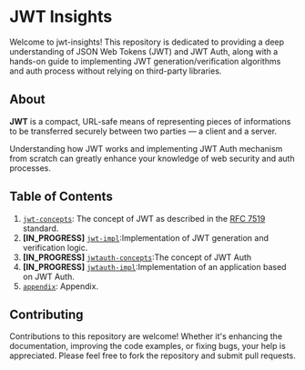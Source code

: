 # JWT Insights
Welcome to jwt-insights! This repository is dedicated to providing a deep understanding of JSON Web Tokens (JWT) and JWT Auth, along with a hands-on guide to implementing JWT generation/verification algorithms and auth process without relying on third-party libraries.

## About
**JWT** is a compact, URL-safe means of representing pieces of informations to be transferred securely between two parties — a client and a server.   

Understanding how JWT works and implementing JWT Auth mechanism from scratch can greatly enhance your knowledge of web security and auth processes.

## Table of Contents
1. [`jwt-concepts`](./jwt-concepts): The concept of JWT as described in the [RFC 7519](https://datatracker.ietf.org/doc/html/rfc7519) standard.
2. **[IN_PROGRESS]** [`jwt-impl`](./jwt-impl):Implementation of JWT generation and verification logic.
3. **[IN_PROGRESS]** [`jwtauth-concepts`](./jwtauth-concepts):The concept of JWT Auth
4. **[IN_PROGRESS]** [`jwtauth-impl`](./jwtauth-impl):Implementation of an application based on JWT Auth.
5. [`appendix`](./appendix): Appendix.

## Contributing
Contributions to this repository are welcome! Whether it's enhancing the documentation, improving the code examples, or fixing bugs, your help is appreciated. Please feel free to fork the repository and submit pull requests.